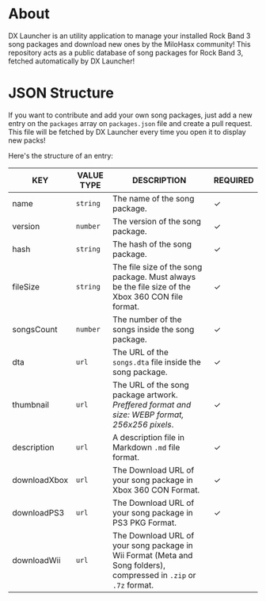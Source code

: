 # About

DX Launcher is an utility application to manage your installed Rock Band 3 song packages and download new ones by the MiloHasx community! This repository acts as a public database of song packages for Rock Band 3, fetched automatically by DX Launcher!

# JSON Structure

If you want to contribute and add your own song packages, just add a new entry on the `packages` array on `packages.json` file and create a pull request. This file will be fetched by DX Launcher every time you open it to display new packs!

Here's the structure of an entry:

| KEY          | VALUE TYPE | DESCRIPTION                                                                                                        | REQUIRED |
|--------------|------------|--------------------------------------------------------------------------------------------------------------------|----------|
| name         | `string`   | The name of the song package.                                                                                      | &check;  |
| version      | `number`   | The version of the song package.                                                                                   | &check;  |
| hash         | `string`   | The hash of the song package.                                                                                      | &check;  |
| fileSize     | `string`   | The file size of the song package. Must always be the file size of the Xbox 360 CON file format.                   | &check;  |
| songsCount   | `number`   | The number of the songs inside the song package.                                                                   | &check;  |
| dta          | `url`      | The URL of the `songs.dta` file inside the song package.                                                           | &check;  |
| thumbnail    | `url`      | The URL of the song package artwork.<br />_Preffered format and size: WEBP format, 256x256 pixels_.                | &check;  |
| description  | `url`      | A description file in Markdown `.md` file format.                                                                  | &check;  |
| downloadXbox | `url`      | The Download URL of your song package in Xbox 360 CON Format.                                                      | &check;  |
| downloadPS3  | `url`      | The Download URL of your song package in PS3 PKG Format.                                                           | &check;  |
| downloadWii  | `url`      | The Download URL of your song package in Wii Format (Meta and Song folders), compressed in `.zip` or `.7z` format. |          |
